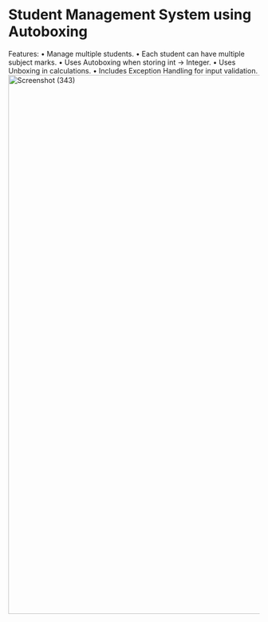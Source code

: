 # Student Management System using Autoboxing
Features:
•
Manage multiple students.
•
Each student can have multiple subject marks.
•
Uses Autoboxing when storing int → Integer.
•
Uses Unboxing in calculations.
•
Includes Exception Handling for input validation.
<img width="1920" height="1080" alt="Screenshot (343)" src="https://github.com/user-attachments/assets/cb4aa470-3c4a-40ae-8f80-f6806fa35c67" />

